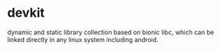 # devkit
dynamic and static library collection based on bionic libc, which can be linked directly in any linux system including android.
